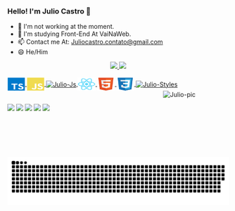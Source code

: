 ### Hello! I'm Julio Castro 👋

- 🔭 I'm not working at the moment.
- 🌱 I'm studying Front-End At VaiNaWeb.
- 📫 Contact me At: Juliocastro.contato@gmail.com
- 😄 He/Him

<div align="center">
  <a href="https://github.com/JulioCastro240902">
  <img height="180em" src="https://github-readme-stats.vercel.app/api?username=JulioCastro240902&show_icons=true&theme=dark&include_all_commits=true&count_private=true"/>
  <img height="180em" src="https://github-readme-stats.vercel.app/api/top-langs/?username=JulioCastro240902&layout=compact&langs_count=7&theme=dark"/>
</div>
  <div style="display: inline_block"><br>
  <img align="center" alt="Julio-Ts" height="30" width="40" src="https://raw.githubusercontent.com/devicons/devicon/master/icons/typescript/typescript-plain.svg">
  <img align="center" alt="Julio-Js" height="30" width="40" src="https://raw.githubusercontent.com/devicons/devicon/master/icons/javascript/javascript-plain.svg">
  <img align="center" alt="Julio-Js" height="30" width="40" src="https://cdn.jsdelivr.net/gh/devicons/devicon/icons/nodejs/nodejs-plain.svg" />
  <img align="center" alt="Julio-React" height="30" width="40" src="https://raw.githubusercontent.com/devicons/devicon/master/icons/react/react-original.svg">
  <img align="center" alt="Julio-HTML" height="30" width="40" src="https://raw.githubusercontent.com/devicons/devicon/master/icons/html5/html5-original.svg">
  <img align="center" alt="Julio-CSS" height="30" width="40" src="https://raw.githubusercontent.com/devicons/devicon/master/icons/css3/css3-original.svg">
  <img align="center" alt="Julio-Styles" height="30" width="40" src="https://raw.githubusercontent.com/styled-components/brand/master/styled-components.png">
  <img align="right" alt="Julio-pic" height="150" width="150" styles="border-radius: 50%;" src="https://cdn.discordapp.com/attachments/986077194822512770/989624427694129173/WhatsApp-Image-2022-06-23-at-16.34.05.png">
</div>
    
  ##
 
 <div>
  <a href="https://www.instagram.com/biiigjj/" target="_blank"><img src="https://img.shields.io/badge/-Instagram-%23E4405F?style=for-the-badge&logo=instagram&logoColor=white" target="_blank"></a>
 	<a href="https://www.twitch.tv/biigj_" target="_blank"><img src="https://img.shields.io/badge/Twitch-9146FF?style=for-the-badge&logo=twitch&logoColor=white" target="_blank"></a>
 <a href="https://discord.gg/q2XtxQTpY2" target="_blank"><img src="https://img.shields.io/badge/Discord-7289DA?style=for-the-badge&logo=discord&logoColor=white" target="_blank"></a> 
  <a href = "mailto:Juliocastro.contato@gmail.com"><img src="https://img.shields.io/badge/-Gmail-%23333?style=for-the-badge&logo=gmail&logoColor=white" target="_blank"></a>
  <a href="https://www.linkedin.com/in/julio-cesar-castro-dev/" target="_blank"><img src="https://img.shields.io/badge/-LinkedIn-%230077B5?style=for-the-badge&logo=linkedin&logoColor=white" target="_blank"></a>
   
   ![Snake animation](https://github.com/JulioCastro240902/JulioCastro240902/blob/output/github-contribution-grid-snake.svg)
   
 </div>
  
